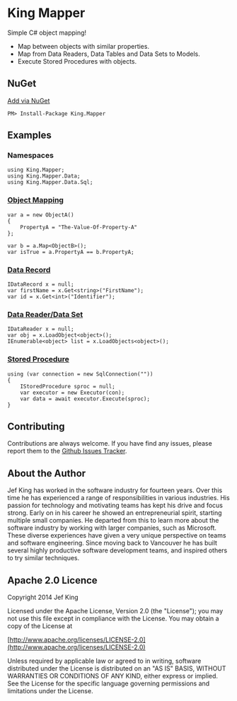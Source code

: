 King Mapper
==========

Simple C# object mapping!
+ Map between objects with similar properties.
+ Map from Data Readers, Data Tables and Data Sets to Models.
+ Execute Stored Procedures with objects.

## NuGet
[Add via NuGet](https://www.nuget.org/packages/King.Mapper)
```
PM> Install-Package King.Mapper
```
## Examples
### Namespaces
```
using King.Mapper;
using King.Mapper.Data;
using King.Mapper.Data.Sql;
```
### [Object Mapping](https://github.com/jefking/King.Mapper/blob/master/King.Mapper.Tests/ObjectMapTests.cs)
```
var a = new ObjectA()
{
	PropertyA = "The-Value-Of-Property-A"
};

var b = a.Map<ObjectB>();
var isTrue = a.PropertyA == b.PropertyA;
```
### [Data Record](https://github.com/jefking/King.Mapper/blob/master/King.Mapper.Integration/IDataRecordTests.cs)
```
IDataRecord x = null;
var firstName = x.Get<string>("FirstName");
var id = x.Get<int>("Identifier");
```
### [Data Reader/Data Set](https://github.com/jefking/King.Mapper/blob/master/King.Mapper.Integration/LoaderTests.cs)
```
IDataReader x = null;
var obj = x.LoadObject<object>();
IEnumerable<object> list = x.LoadObjects<object>();
```
### [Stored Procedure](https://github.com/jefking/King.Mapper/blob/master/King.Mapper.Integration/ExecutorTests.cs)
```
using (var connection = new SqlConnection(""))
{
	IStoredProcedure sproc = null;
	var executor = new Executor(con);
	var data = await executor.Execute(sproc);
}
```
## Contributing

Contributions are always welcome. If you have find any issues, please report them to the [Github Issues Tracker](https://github.com/jefking/King.Mapper/issues?sort=created&direction=desc&state=open).

## About the Author

Jef King has worked in the software industry for fourteen years. Over this time he has experienced a range of responsibilities in various industries. His passion for technology and motivating teams has kept his drive and focus strong. Early on in his career he showed an entrepreneurial spirit, starting multiple small companies. He departed from this to learn more about the software industry by working with larger companies, such as Microsoft. These diverse experiences have given a very unique perspective on teams and software engineering. Since moving back to Vancouver he has built several highly productive software development teams, and inspired others to try similar techniques.

## Apache 2.0 Licence

Copyright 2014 Jef King

Licensed under the Apache License, Version 2.0 (the "License"); you may not use this file except in compliance with the License. You may obtain a copy of the License at

[http://www.apache.org/licenses/LICENSE-2.0](http://www.apache.org/licenses/LICENSE-2.0)

Unless required by applicable law or agreed to in writing, software distributed under the License is distributed on an "AS IS" BASIS, WITHOUT WARRANTIES OR CONDITIONS OF ANY KIND, either express or implied. See the License for the specific language governing permissions and limitations under the License.